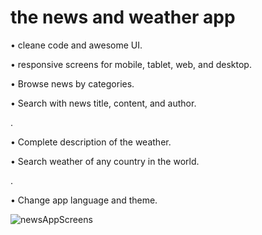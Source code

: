 # the news and weather app

• cleane code and awesome UI.

• responsive screens for mobile, tablet, web, and desktop.

• Browse news by categories.

• Search with news title, content, and author.

.

• Complete description of the weather.

• Search weather of any country in the world.

.

• Change app language and theme.



![newsAppScreens](https://user-images.githubusercontent.com/71941881/133888830-895d7f2c-2ddb-44c0-8508-7a96a12cdee0.png)
